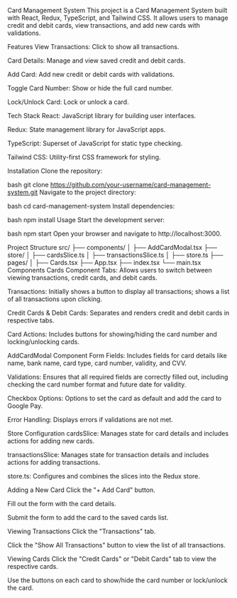 Card Management System
This project is a Card Management System built with React, Redux, TypeScript, and Tailwind CSS. It allows users to manage credit and debit cards, view transactions, and add new cards with validations.

Features
View Transactions: Click to show all transactions.

Card Details: Manage and view saved credit and debit cards.

Add Card: Add new credit or debit cards with validations.

Toggle Card Number: Show or hide the full card number.

Lock/Unlock Card: Lock or unlock a card.

Tech Stack
React: JavaScript library for building user interfaces.

Redux: State management library for JavaScript apps.

TypeScript: Superset of JavaScript for static type checking.

Tailwind CSS: Utility-first CSS framework for styling.

Installation
Clone the repository:

bash
git clone https://github.com/your-username/card-management-system.git
Navigate to the project directory:

bash
cd card-management-system
Install dependencies:

bash
npm install
Usage
Start the development server:

bash
npm start
Open your browser and navigate to http://localhost:3000.

Project Structure
src/
├── components/
│ ├── AddCardModal.tsx
├── store/
│ ├── cardsSlice.ts
│ ├── transactionsSlice.ts
│ ├── store.ts
├── pages/
│ ├── Cards.tsx
├── App.tsx
├── index.tsx
└── main.tsx
Components
Cards Component
Tabs: Allows users to switch between viewing transactions, credit cards, and debit cards.

Transactions: Initially shows a button to display all transactions; shows a list of all transactions upon clicking.

Credit Cards & Debit Cards: Separates and renders credit and debit cards in respective tabs.

Card Actions: Includes buttons for showing/hiding the card number and locking/unlocking cards.

AddCardModal Component
Form Fields: Includes fields for card details like name, bank name, card type, card number, validity, and CVV.

Validations: Ensures that all required fields are correctly filled out, including checking the card number format and future date for validity.

Checkbox Options: Options to set the card as default and add the card to Google Pay.

Error Handling: Displays errors if validations are not met.

Store Configuration
cardsSlice: Manages state for card details and includes actions for adding new cards.

transactionsSlice: Manages state for transaction details and includes actions for adding transactions.

store.ts: Configures and combines the slices into the Redux store.

Adding a New Card
Click the "+ Add Card" button.

Fill out the form with the card details.

Submit the form to add the card to the saved cards list.

Viewing Transactions
Click the "Transactions" tab.

Click the "Show All Transactions" button to view the list of all transactions.

Viewing Cards
Click the "Credit Cards" or "Debit Cards" tab to view the respective cards.

Use the buttons on each card to show/hide the card number or lock/unlock the card.
